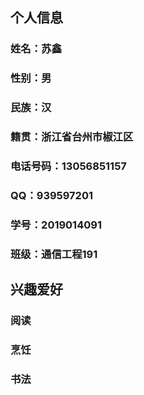 ## 个人信息
### 姓名：苏鑫
### 性别：男
### 民族：汉
### 籍贯：浙江省台州市椒江区
### 电话号码：13056851157
### QQ：939597201
### 学号：2019014091
### 班级：通信工程191

## 兴趣爱好
### 阅读
### 烹饪
### 书法
